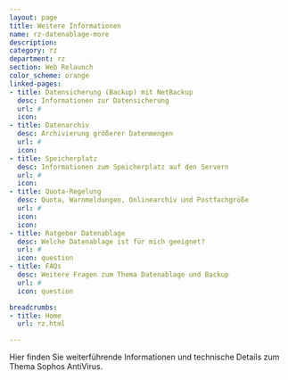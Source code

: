 ```yaml
---
layout: page
title: Weitere Informationen
name: rz-datenablage-more
description: 
category: rz
department: rz
section: Web Relaunch
color_scheme: orange
linked-pages:
- title: Datensicherung (Backup) mit NetBackup
  desc: Informationen zur Datensicherung
  url: #
  icon: 
- title: Datenarchiv
  desc: Archivierung größerer Datenmengen
  url: #
  icon: 
- title: Speicherplatz
  desc: Informationen zum Speicherplatz auf den Servern
  url: #
  icon: 
- title: Quota-Regelung
  desc: Quota, Warnmeldungen, Onlinearchiv und Postfachgröße
  url: #
  icon: 
  icon:  
- title: Ratgeber Datenablage
  desc: Welche Datenablage ist für mich geeignet? 
  url: #
  icon: question 
- title: FAQs
  desc: Weitere Fragen zum Thema Datenablage und Backup
  url: #
  icon: question

breadcrumbs:
- title: Home
  url: rz.html

---
```

<p>Hier finden Sie weiterführende Informationen und technische Details zum Thema Sophos AntiVirus.</p>